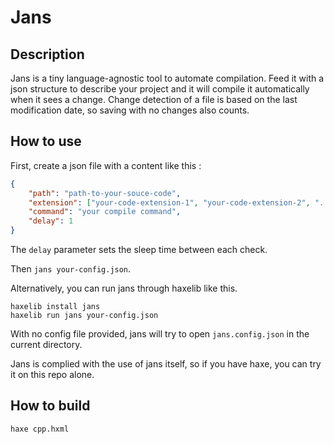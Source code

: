 # Jans


## Description

Jans is a tiny language-agnostic tool to automate compilation. Feed it with a json structure to describe your project and it will compile it automatically when it sees a change. Change detection of a file is based on the last modification date, so saving with no changes also counts.

## How to use

First, create a json file with a content like this :

```json
{
    "path": "path-to-your-souce-code",
    "extension": ["your-code-extension-1", "your-code-extension-2", "..."],
    "command": "your compile command",
    "delay": 1 
}
```
The `delay` parameter sets the sleep time between each check.

Then `jans your-config.json`.

Alternatively, you can run jans through haxelib like this.

```
haxelib install jans
haxelib run jans your-config.json
```

With no config file provided, jans will try to open `jans.config.json` in the current directory.

Jans is complied with the use of jans itself, so if you have haxe, you can try it on this repo alone.

## How to build

```haxe cpp.hxml```